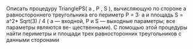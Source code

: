  Описать процедуру TrianglePS( a , P , S ), вычисляющую по стороне a
 равностороннего треугольника его периметр P = 3· a и площадь S = a^2* Sqrt(3) / 4
 ( a — входной, P и S — выходные параметры; все параметры являются ве-
 щественными). С помощью этой процедуры найти периметры и площади
 трех равносторонних треугольников с данными сторонами

